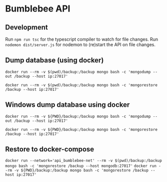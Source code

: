# Bumblebee API

## Development

Run `npm run tsc` for the typescript compiler to watch for file changes.
Run `nodemon dist/server.js` for nodemon to (re)start the API on file changes.



## Dump database (using docker)


`docker run --rm -v $(pwd)/backup:/backup mongo bash -c 'mongodump --out /backup --host ip:27017'`

`docker run --rm -v $(pwd)/backup:/backup mongo bash -c 'mongorestore /backup --host ip:27017'`


## Windows dump database using docker


`docker run --rm -v ${PWD}/backup:/backup mongo bash -c 'mongodump --out /backup --host ip:27017'`

`docker run --rm -v ${PWD}/backup:/backup mongo bash -c 'mongorestore /backup --host ip:27017'`


## Restore to docker-compose


`docker run --network='api_bumblebee-net' --rm -v $(pwd)/backup:/backup mongo bash -c 'mongorestore /backup --host mongodb:27017'`
`docker run --rm -v ${PWD}/backup:/backup mongo bash -c 'mongorestore /backup --host ip:27017'`